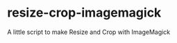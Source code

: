 resize-crop-imagemagick
=======================

A little script to make Resize and Crop with ImageMagick
